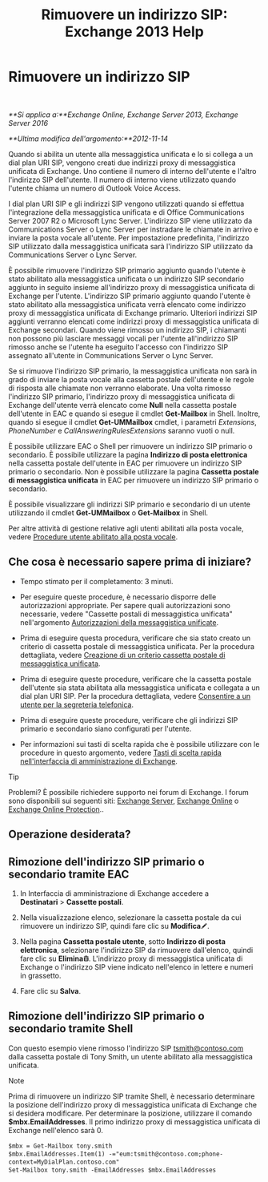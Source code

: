 ﻿---
title: 'Rimuovere un indirizzo SIP: Exchange 2013 Help'
TOCTitle: Rimuovere un indirizzo SIP
ms:assetid: eaaff0b0-7d85-4845-a7b8-ac22b42bc415
ms:mtpsurl: https://technet.microsoft.com/it-it/library/JJ662761(v=EXCHG.150)
ms:contentKeyID: 50555706
ms.date: 05/22/2018
mtps_version: v=EXCHG.150
ms.translationtype: MT
---

# Rimuovere un indirizzo SIP

 

_**Si applica a:**Exchange Online, Exchange Server 2013, Exchange Server 2016_

_**Ultima modifica dell'argomento:**2012-11-14_

Quando si abilita un utente alla messaggistica unificata e lo si collega a un dial plan URI SIP, vengono creati due indirizzi proxy di messaggistica unificata di Exchange. Uno contiene il numero di interno dell'utente e l'altro l'indirizzo SIP dell'utente. Il numero di interno viene utilizzato quando l'utente chiama un numero di Outlook Voice Access.

I dial plan URI SIP e gli indirizzi SIP vengono utilizzati quando si effettua l'integrazione della messaggistica unificata e di Office Communications Server 2007 R2 o Microsoft Lync Server. L'indirizzo SIP viene utilizzato da Communications Server o Lync Server per instradare le chiamate in arrivo e inviare la posta vocale all'utente. Per impostazione predefinita, l'indirizzo SIP utilizzato dalla messaggistica unificata sarà l'indirizzo SIP utilizzato da Communications Server o Lync Server.

È possibile rimuovere l'indirizzo SIP primario aggiunto quando l'utente è stato abilitato alla messaggistica unificata o un indirizzo SIP secondario aggiunto in seguito insieme all'indirizzo proxy di messaggistica unificata di Exchange per l'utente. L'indirizzo SIP primario aggiunto quando l'utente è stato abilitato alla messaggistica unificata verrà elencato come indirizzo proxy di messaggistica unificata di Exchange primario. Ulteriori indirizzi SIP aggiunti verranno elencati come indirizzi proxy di messaggistica unificata di Exchange secondari. Quando viene rimosso un indirizzo SIP, i chiamanti non possono più lasciare messaggi vocali per l'utente all'indirizzo SIP rimosso anche se l'utente ha eseguito l'accesso con l'indirizzo SIP assegnato all'utente in Communications Server o Lync Server.

Se si rimuove l'indirizzo SIP primario, la messaggistica unificata non sarà in grado di inviare la posta vocale alla cassetta postale dell'utente e le regole di risposta alle chiamate non verranno elaborate. Una volta rimosso l'indirizzo SIP primario, l'indirizzo proxy di messaggistica unificata di Exchange dell'utente verrà elencato come **Null** nella cassetta postale dell'utente in EAC e quando si esegue il cmdlet **Get-Mailbox** in Shell. Inoltre, quando si esegue il cmdlet **Get-UMMailbox** cmdlet, i parametri *Extensions*, *PhoneNumber* e *CallAnsweringRulesExtensions* saranno vuoti o null.

È possibile utilizzare EAC o Shell per rimuovere un indirizzo SIP primario o secondario. È possibile utilizzare la pagina **Indirizzo di posta elettronica** nella cassetta postale dell'utente in EAC per rimuovere un indirizzo SIP primario o secondario. Non è possibile utilizzare la pagina **Cassetta postale di messaggistica unificata** in EAC per rimuovere un indirizzo SIP primario o secondario.

È possibile visualizzare gli indirizzi SIP primario e secondario di un utente utilizzando il cmdlet **Get-UMMailbox** o **Get-Mailbox** in Shell.

Per altre attività di gestione relative agli utenti abilitati alla posta vocale, vedere [Procedure utente abilitato alla posta vocale](voice-mail-enabled-user-procedures-exchange-2013-help.md).

## Che cosa è necessario sapere prima di iniziare?

  - Tempo stimato per il completamento: 3 minuti.

  - Per eseguire queste procedure, è necessario disporre delle autorizzazioni appropriate. Per sapere quali autorizzazioni sono necessarie, vedere "Cassette postali di messaggistica unificata" nell'argomento [Autorizzazioni della messaggistica unificate](unified-messaging-permissions-exchange-2013-help.md).

  - Prima di eseguire questa procedura, verificare che sia stato creato un criterio di cassetta postale di messaggistica unificata. Per la procedura dettagliata, vedere [Creazione di un criterio cassetta postale di messaggistica unificata](create-a-um-mailbox-policy-exchange-2013-help.md).

  - Prima di eseguire queste procedure, verificare che la cassetta postale dell'utente sia stata abilitata alla messaggistica unificata e collegata a un dial plan URI SIP. Per la procedura dettagliata, vedere [Consentire a un utente per la segreteria telefonica](enable-a-user-for-voice-mail-exchange-2013-help.md).

  - Prima di eseguire queste procedure, verificare che gli indirizzi SIP primario e secondario siano configurati per l'utente.

  - Per informazioni sui tasti di scelta rapida che è possibile utilizzare con le procedure in questo argomento, vedere [Tasti di scelta rapida nell'interfaccia di amministrazione di Exchange](keyboard-shortcuts-in-the-exchange-admin-center-exchange-online-protection-help.md).


> [!TIP]
> Problemi? È possibile richiedere supporto nei forum di Exchange. I forum sono disponibili sui seguenti siti: <A href="https://go.microsoft.com/fwlink/p/?linkid=60612">Exchange Server</A>, <A href="https://go.microsoft.com/fwlink/p/?linkid=267542">Exchange Online</A> o <A href="https://go.microsoft.com/fwlink/p/?linkid=285351">Exchange Online Protection</A>..



## Operazione desiderata?

## Rimozione dell'indirizzo SIP primario o secondario tramite EAC

1.  In Interfaccia di amministrazione di Exchange accedere a **Destinatari** \> **Cassette postali**.

2.  Nella visualizzazione elenco, selezionare la cassetta postale da cui rimuovere un indirizzo SIP, quindi fare clic su **Modifica**![Icona Modifica](images/JJ218640.6f53ccb2-1f13-4c02-bea0-30690e6ea71d(EXCHG.150).gif "Icona Modifica").

3.  Nella pagina **Cassetta postale utente**, sotto **Indirizzo di posta elettronica**, selezionare l'indirizzo SIP da rimuovere dall'elenco, quindi fare clic su **Elimina**![Icona Elimina](images/Dd979797.14f639f6-61e8-4418-bbfb-0db14de9d2f5(EXCHG.150).gif "Icona Elimina"). L'indirizzo proxy di messaggistica unificata di Exchange o l'indirizzo SIP viene indicato nell'elenco in lettere e numeri in grassetto.

4.  Fare clic su **Salva**.

## Rimozione dell'indirizzo SIP primario o secondario tramite Shell

Con questo esempio viene rimosso l'indirizzo SIP tsmith@contoso.com dalla cassetta postale di Tony Smith, un utente abilitato alla messaggistica unificata.


> [!NOTE]
> Prima di rimuovere un indirizzo SIP tramite Shell, è necessario determinare la posizione dell'indirizzo proxy di messaggistica unificata di Exchange che si desidera modificare. Per determinare la posizione, utilizzare il comando <STRONG>$mbx.EmailAddresses</STRONG>. Il primo indirizzo proxy di messaggistica unificata di Exchange nell'elenco sarà 0.



    $mbx = Get-Mailbox tony.smith
    $mbx.EmailAddresses.Item(1) -="eum:tsmith@contoso.com;phone-context=MyDialPlan.contoso.com"
    Set-Mailbox tony.smith -EmailAddresses $mbx.EmailAddresses

